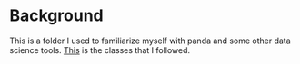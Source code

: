 # Background

This is a folder I used to familiarize myself with panda and some other data science tools. [This](https://www.lynda.com/Data-Science-tutorials/pandas-Essential-Training/636129-2.html) is the classes that I followed.
